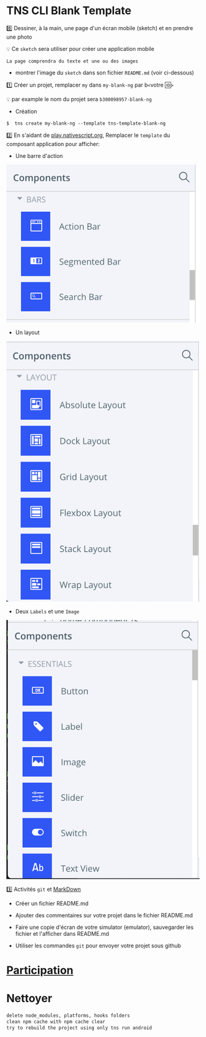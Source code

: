 # TNS CLI Blank Template

:zero: Dessiner, à la main, une page d'un écran mobile (sketch) et en prendre une photo 

:bulb: Ce `sketch` sera utiliser pour créer une application mobile

```
La page comprendra du texte et une ou des images
```

* montrer l'image du `sketch` dans son fichier `README.md` (voir ci-dessous)

:one: Créer un projet, remplacer `my` dans `my-blank-ng` par b`<`votre :id:`>`

:bulb: par example le nom du projet sera `b300098957-blank-ng` 

* Création

```
$  tns create my-blank-ng --template tns-template-blank-ng
```

:two: En s'aidant de [play.nativescript.org](https://play.nativescript.org), Remplacer le `template` du composant application pour afficher:

* Une barre d'action

![image](images/Bars.png)

* Un layout

![image](images/Layouts.png)

* Deux `Labels` et une `Image`

![image](images/Essentials.png)

:three: Activités `git` et [MarkDown](https://github.com/CollegeBoreal/Tutoriels/tree/master/M.MarkDown)

* Créer un fichier README.md

* Ajouter des commentaires sur votre projet dans le fichier README.md

* Faire une copie d'écran de votre simulator (emulator), sauvegarder les fichier et l'afficher dans README.md

* Utiliser les commandes `git` pour envoyer votre projet sous github

# [Participation](Participation.md)

# Nettoyer

```
delete node_modules, platforms, hooks folders
clean npm cache with npm cache clear
try to rebuild the project using only tns run android
```
